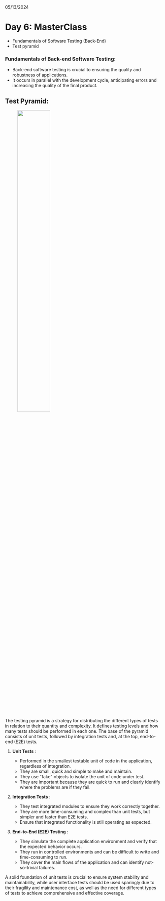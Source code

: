 05/13/2024

# Day 6: MasterClass

- Fundamentals of Software Testing (Back-End)
- Test pyramid

### Fundamentals of Back-end Software Testing:

- Back-end software testing is crucial to ensuring the quality and robustness of applications.
- It occurs in parallel with the development cycle, anticipating errors and increasing the quality of the final product.

## Test Pyramid:

<figure>   <img src="https://1ee1ed924b.cbaul-cdnwnd.com/e5c4fe4592bf06fe7ef86a0e80f403f0/200000021-8d3c58d3c8/700/Test-Pyramid-Eximia-1024x765.png?ph=1ee1ed924b" width="50%"> </figure>

The testing pyramid is a strategy for distributing the different types of tests in relation to their quantity and complexity. It defines testing levels and how many tests should be performed in each one. The base of the pyramid consists of unit tests, followed by integration tests and, at the top, end-to-end (E2E) tests.

1. **Unit Tests** :

    - Performed in the smallest testable unit of code in the application, regardless of integration.
    - They are small, quick and simple to make and maintain.
    - They use "fake" objects to isolate the unit of code under test.
    - They are important because they are quick to run and clearly identify where the problems are if they fail.

2. **Integration Tests** :

    - They test integrated modules to ensure they work correctly together.
    - They are more time-consuming and complex than unit tests, but simpler and faster than E2E tests.
    - Ensure that integrated functionality is still operating as expected.

3. **End-to-End (E2E) Testing** :

    - They simulate the complete application environment and verify that the expected behavior occurs.
    - They run in controlled environments and can be difficult to write and time-consuming to run.
    - They cover the main flows of the application and can identify not-so-trivial failures.

A solid foundation of unit tests is crucial to ensure system stability and maintainability, while user interface tests should be used sparingly due to their fragility and maintenance cost, as well as the need for different types of tests to achieve comprehensive and effective coverage.